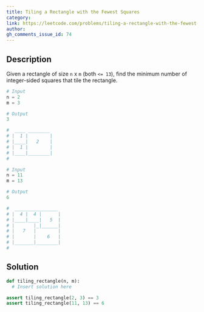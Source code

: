 ```yaml
---
title: Tiling a Rectangle with the Fewest Squares
category:
link: https://leetcode.com/problems/tiling-a-rectangle-with-the-fewest-squares/
author:
gh_comments_issue_id: 74
---
```


## Description

Given a rectangle of size `n` x `m` (both `<= 13`), find the minimum number of integer-sided squares that tile the rectangle.

```python
# Input
n = 2
m = 3

# Output
3

#  ____ ________
# |  1 |        |
# |____|   2    |
# |  1 |        |
# |____|________|
#
```

```python
# Input
n = 11
m = 13

# Output
6

#  ________________
# |  4 |  4 |      |
# |____|____|   5  |
# |       |_|______|
# |   7   |        |
# |       |    6   |
# |_______|________|
#
```

## Solution

```python
def tiling_rectangle(n, m):
  # Insert solution here

assert tiling_rectangle(2, 3) == 3
assert tiling_rectangle(11, 13) == 6
```
